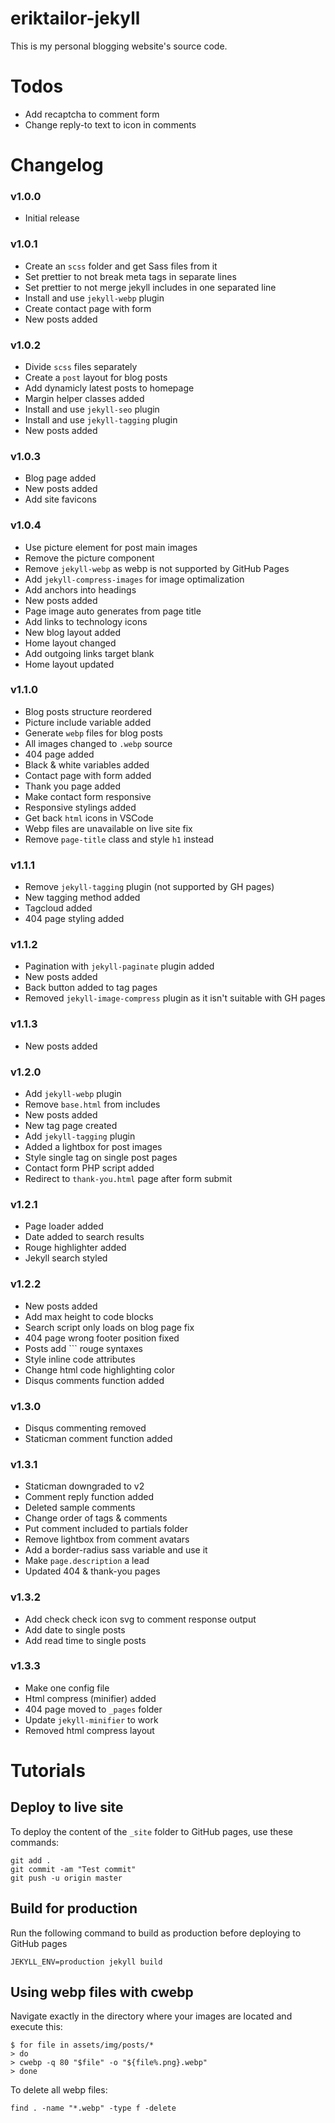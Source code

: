 # eriktailor-jekyll

This is my personal blogging website's source code.

<!------------------------------------------------------------------------------------------------------------->

# Todos

-   Add recaptcha to comment form
-   Change reply-to text to icon in comments

<!------------------------------------------------------------------------------------------------------------->

# Changelog

### v1.0.0

-   Initial release

### v1.0.1

-   Create an `scss` folder and get Sass files from it
-   Set prettier to not break meta tags in separate lines
-   Set prettier to not merge jekyll includes in one separated line
-   Install and use `jekyll-webp` plugin
-   Create contact page with form
-   New posts added

### v1.0.2

-   Divide `scss` files separately
-   Create a `post` layout for blog posts
-   Add dynamicly latest posts to homepage
-   Margin helper classes added
-   Install and use `jekyll-seo` plugin
-   Install and use `jekyll-tagging` plugin
-   New posts added

### v1.0.3

-   Blog page added
-   New posts added
-   Add site favicons

### v1.0.4

-   Use picture element for post main images
-   Remove the picture component
-   Remove `jekyll-webp` as webp is not supported by GitHub Pages
-   Add `jekyll-compress-images` for image optimalization
-   Add anchors into headings
-   New posts added
-   Page image auto generates from page title
-   Add links to technology icons
-   New blog layout added
-   Home layout changed
-   Add outgoing links target blank
-   Home layout updated

### v1.1.0

-   Blog posts structure reordered
-   Picture include variable added
-   Generate `webp` files for blog posts
-   All images changed to `.webp` source
-   404 page added
-   Black & white variables added
-   Contact page with form added
-   Thank you page added
-   Make contact form responsive
-   Responsive stylings added
-   Get back `html` icons in VSCode
-   Webp files are unavailable on live site fix
-   Remove `page-title` class and style `h1` instead

### v1.1.1

-   Remove `jekyll-tagging` plugin (not supported by GH pages)
-   New tagging method added
-   Tagcloud added
-   404 page styling added

### v1.1.2

-   Pagination with `jekyll-paginate` plugin added
-   New posts added
-   Back button added to tag pages
-   Removed `jekyll-image-compress` plugin as it isn't suitable with GH pages

### v1.1.3

-   New posts added

### v1.2.0

-   Add `jekyll-webp` plugin
-   Remove `base.html` from includes
-   New posts added
-   New tag page created
-   Add `jekyll-tagging` plugin
-   Added a lightbox for post images
-   Style single tag on single post pages
-   Contact form PHP script added
-   Redirect to `thank-you.html` page after form submit

### v1.2.1

-   Page loader added
-   Date added to search results
-   Rouge highlighter added
-   Jekyll search styled

### v1.2.2

-   New posts added
-   Add max height to code blocks
-   Search script only loads on blog page fix
-   404 page wrong footer position fixed
-   Posts add ``` rouge syntaxes
-   Style inline code attributes
-   Change html code highlighting color
-   Disqus comments function added

### v1.3.0

-   Disqus commenting removed
-   Staticman comment function added

### v1.3.1

-   Staticman downgraded to v2
-   Comment reply function added
-   Deleted sample comments
-   Change order of tags & comments
-   Put comment included to partials folder
-   Remove lightbox from comment avatars
-   Add a border-radius sass variable and use it
-   Make `page.description` a lead
-   Updated 404 & thank-you pages

### v1.3.2

-   Add check check icon svg to comment response output
-   Add date to single posts
-   Add read time to single posts

### v1.3.3

-   Make one config file
-   Html compress (minifier) added
-   404 page moved to `_pages` folder
-   Update `jekyll-minifier` to work
-   Removed html compress layout

<!------------------------------------------------------------------------------------------------------------->

# Tutorials

## Deploy to live site

To deploy the content of the `_site` folder to GitHub pages, use these commands:

```shell
git add .
git commit -am "Test commit"
git push -u origin master
```

<!------------------------------------------------------------------------------------------------------------->

## Build for production

Run the following command to build as production before deploying to GitHub pages

```shell
JEKYLL_ENV=production jekyll build
```

<!------------------------------------------------------------------------------------------------------------->

## Using webp files with cwebp

Navigate exactly in the directory where your images are located and execute this:

```shell
$ for file in assets/img/posts/*
> do
> cwebp -q 80 "$file" -o "${file%.png}.webp"
> done
```

To delete all webp files:

```shell
find . -name "*.webp" -type f -delete
```
